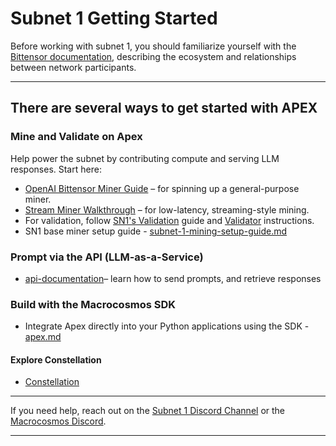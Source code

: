 # Subnet 1 Getting Started

Before working with subnet 1, you should familiarize yourself with the [Bittensor documentation](https://docs.bittensor.com/), describing the ecosystem and relationships between network participants.

***

## There are several ways to get started with APEX

### Mine and Validate on Apex

Help power the subnet by contributing compute and serving LLM responses. Start here:

* [OpenAI Bittensor Miner Guide](https://github.com/macrocosm-os/apex/blob/main/docs/epistula_miner.md) – for spinning up a general-purpose miner.
* [Stream Miner Walkthrough](https://github.com/macrocosm-os/apex/blob/main/docs/stream_miner_template.md) – for low-latency, streaming-style mining.
* For validation, follow [SN1's Validation](https://github.com/macrocosm-os/prompting/blob/main/docs/SN1_validation.md) guide and [Validator](https://github.com/macrocosm-os/prompting/blob/main/docs/validator.md) instructions.
* SN1 base miner setup guide - [subnet-1-mining-setup-guide.md](subnet-1-mining-setup-guide.md "mention")

### Prompt via the API (LLM-as-a-Service)

* [api-documentation](../../developers/api-documentation/ "mention")– learn how to send prompts, and retrieve responses&#x20;

### Build with the Macrocosmos SDK

* Integrate Apex directly into your Python applications using the SDK - [apex.md](../../developers/macrocosmos-sdk/apex.md "mention")

#### Explore Constellation

* [Constellation ](https://app.macrocosmos.ai/mission-command)



***

If you need help, reach out on the [Subnet 1 Discord Channel](https://discord.com/channels/799672011265015819/1161764867166961704) or the [Macrocosmos Discord](https://discord.com/invite/amZUPmJjYg).

***

